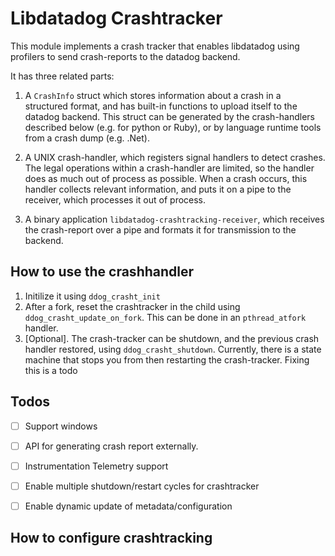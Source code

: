 # Libdatadog Crashtracker
This module implements a crash tracker that enables libdatadog using profilers to send crash-reports to the datadog backend.
 
It has three related parts:
1. A `CrashInfo` struct which stores information about a crash in a structured format, and has built-in functions to upload itself to the datadog backend.
   This struct can be generated by the crash-handlers described below (e.g. for python or Ruby), or by language runtime tools from a crash dump (e.g. .Net).

2. A UNIX crash-handler, which registers signal handlers to detect crashes.
   The legal operations within a crash-handler are limited, so the handler does as much out of process as possible.
   When a crash occurs, this handler collects relevant information, and puts it on a pipe to the receiver, which processes it out of process.

3. A binary application `libdatadog-crashtracking-receiver`, which receives the crash-report over a pipe and formats it for transmission to the backend.

## How to use the crashhandler

1. Initilize it using `ddog_crasht_init`
2. After a fork, reset the crashtracker in the child using `ddog_crasht_update_on_fork`.
   This can be done in an `pthread_atfork` handler.  
2. [Optional].  The crash-tracker can be shutdown, and the previous crash handler restored, using `ddog_crasht_shutdown`.
    Currently, there is a state machine that stops you from then restarting the crash-tracker.
    Fixing this is a todo

## Todos

- [ ] Support windows
- [ ] API for generating crash report externally.
- [ ] Instrumentation Telemetry support
- [ ] Enable multiple shutdown/restart cycles for crashtracker
- [ ] Enable dynamic update of metadata/configuration



## How to configure crashtracking

